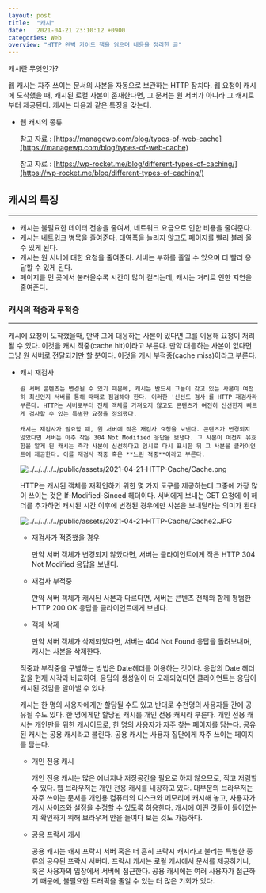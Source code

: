 ```yaml
---
layout: post
title:  "캐시"
date:   2021-04-21 23:10:12 +0900
categories: Web
overview: "HTTP 완벽 가이드 책을 읽으며 내용을 정리한 글"
---
```

캐시란 무엇인가?

웹 캐시는 자주 쓰이는 문서의 사본을 자동으로 보관하는 HTTP 장치다. 웹 요청이 캐시에 도착했을 때, 캐시된 로컬 사본이 존재한다면, 그 문서는 원 서버가 아니라 그 캐시로부터 제공된다. 캐시는 다음과 같은 특징을 갖는다.

-  웹 캐시의 종류

    참고 자료 : [https://managewp.com/blog/types-of-web-cache](https://managewp.com/blog/types-of-web-cache)

    참고 자료 : [https://wp-rocket.me/blog/different-types-of-caching/](https://wp-rocket.me/blog/different-types-of-caching/)

## 캐시의 특징

---

- 캐시는 불필요한 데이터 전송을 줄여서, 네트워크 요금으로 인한 비용을 줄여준다.
- 캐시는 네트워크 병목을 줄여준다. 대역폭을 늘리지 않고도 페이지를 빨리 불러 올 수 있게 된다.
- 캐시는 원 서버에 대한 요청을 줄여준다. 서버는 부하를 줄일 수 있으며 더 빨리 응답할 수 있게 된다.
- 페이지를 먼 곳에서 불러올수록 시간이 많이 걸리는데, 캐시는 거리로 인한 지연을 줄여준다.

### 캐시의 적중과 부적중

---

캐시에 요청이 도착했을때, 만약 그에 대응하는 사본이 있다면 그를 이용해 요청이 처리될 수 있다. 이것을 캐시 적중(cache hit)이라고 부른다. 만약 대응하는 사본이 없다면 그냥 원 서버로 전달되기만 할 분이다. 이것을 캐시 부적중(cache miss)이라고 부른다.

- 캐시 재검사

      원 서버 콘텐츠는 변경될 수 있기 때문에, 캐시는 반드시 그들이 갖고 있는 사본이 여전히 최신인지 서버를 통해 때때로 점검해야 한다. 이러한 '신선도 검사'를 HTTP 재검사라 부른다. HTTP는 서버로부터 전체 객체를 가져오지 않고도 콘텐츠가 여전히 신선한지 빠르게 검사할 수 있는 특별한 요청을 정의했다.
      
      캐시는 재검사가 필요할 때, 원 서버에 작은 재검사 요청을 보낸다. 콘텐츠가 변경되지 않았다면 서버는 아주 작은 304 Not Modified 응답을 보낸다. 그 사본이 여전히 유효함을 알게 된 캐시는 즉각 사본이 신선하다고 임시로 다시 표시한 뒤 그 사본을 클라이언트에 제공한다. 이를 재검사 적중 혹은 **느린 적중**이라고 부른다.

    ![../../../../../public/assets/2021-04-21-HTTP-Cache/Cache.png](../../../../../public/assets/2021-04-21-HTTP-Cache/Cache.png)

    HTTP는  캐시된 객체를 재확인하기 위한 몇 가지 도구를 제공하는데 그중에 가장 많이 쓰이는 것은 If-Modified-Sinced 헤더이다. 서버에게 보내는 GET 요청에 이 헤더를 추가하면 캐시된 시간 이후에 변경된 경우에만 사본을 보내달라는 의미가 된다

    ![../../../../../public/assets/2021-04-21-HTTP-Cache/Cache2.JPG](../../../../../public/assets/2021-04-21-HTTP-Cache/Cache2.JPG)

    - 재검사가 적중했을 경우

        만약 서버 객체가 변경되지 않았다면, 서버는 클라이언트에게 작은 HTTP 304 Not Modified 응답을 보낸다.

    - 재검사 부적중

        만약 서버 객체가 캐시된 사본과 다르다면, 서버는 콘텐츠 전체와 함께 평범한 HTTP 200 OK 응답을 클라이언트에게 보낸다.

    - 객체 삭제

        만약 서버 객체가 삭제되었다면, 서버는 404 Not Found 응답을 돌려보내며, 캐시는 사본을 삭제한다.

    적중과 부적중을 구별하는 방법은 Date헤더를 이용하는 것이다. 응답의 Date 헤더 값을 현재 시각과 비교하여, 응답의 생성일이 더 오래되었다면 클라이언트는 응답이 캐시된 것임을 알아낼 수 있다.

    캐시는 한 명의 사용자에게만 할당될 수도 있고 반대로 수천명의 사용자들 간에 공유될 수도 있다. 한 명에게만 할당된 캐시를 개인 전용 캐시라 부른다. 개인 전용 캐시는 개인만을 위한 캐시이므로, 한 명의 사용자가 자주 찾는 페이지를 담는다. 공유된 캐시는 공용 캐시라고 불린다. 공용 캐시는 사용자 집단에게 자주 쓰이는 페이지를 담는다.

    - 개인 전용 캐시

        개인 전용 캐시는 많은 에너지나 저장공간을 필요로 하지 않으므로, 작고 저렴할 수 있다. 웹 브라우저는 개인 전용 캐시를 내장하고 있다. 대부분의 브라우저는 자주 쓰이는 문서를 개인용 컴퓨터의 디스크와 메모리에 캐시해 놓고, 사용자가 캐시 사이즈와 설정을 수정할 수 있도록 허용한다. 캐시에 어떤 것들이 들어있는지 확인하기 위해 브라우저 안을 들여다 보는 것도 가능하다.

    - 공용 프락시 캐시
    
        공용 캐시는 캐시 프락시 서버 혹은 더 흔히 프락시 캐시라고 불리는 특별한 종류의 공유된 프락시 서버다. 프락시 캐시는 로컬 캐시에서 문서를 제공하거나, 혹은 사용자의 입장에서 서버에 접근한다. 공용 캐시에는 여러 사용자가 접근하기 때문에, 불필요한 트래픽을 줄일 수 있는 더 많은 기회가 있다.
